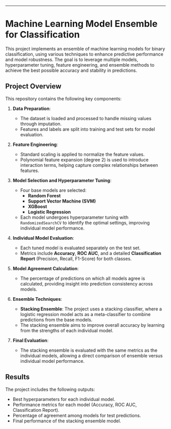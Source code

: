 
---

# Machine Learning Model Ensemble for Classification

This project implements an ensemble of machine learning models for binary classification, using various techniques to enhance predictive performance and model robustness. The goal is to leverage multiple models, hyperparameter tuning, feature engineering, and ensemble methods to achieve the best possible accuracy and stability in predictions.

## Project Overview

This repository contains the following key components:

1. **Data Preparation**:
   - The dataset is loaded and processed to handle missing values through imputation.
   - Features and labels are split into training and test sets for model evaluation.

2. **Feature Engineering**:
   - Standard scaling is applied to normalize the feature values.
   - Polynomial feature expansion (degree 2) is used to introduce interaction terms, helping capture complex relationships between features.

3. **Model Selection and Hyperparameter Tuning**:
   - Four base models are selected:
     - **Random Forest**
     - **Support Vector Machine (SVM)**
     - **XGBoost**
     - **Logistic Regression**
   - Each model undergoes hyperparameter tuning with `RandomizedSearchCV` to identify the optimal settings, improving individual model performance.

4. **Individual Model Evaluation**:
   - Each tuned model is evaluated separately on the test set.
   - Metrics include **Accuracy**, **ROC AUC**, and a detailed **Classification Report** (Precision, Recall, F1-Score) for both classes.

5. **Model Agreement Calculation**:
   - The percentage of predictions on which all models agree is calculated, providing insight into prediction consistency across models.

6. **Ensemble Techniques**:
   - **Stacking Ensemble**: The project uses a stacking classifier, where a logistic regression model acts as a meta-classifier to combine predictions from the base models.
   - The stacking ensemble aims to improve overall accuracy by learning from the strengths of each individual model.

7. **Final Evaluation**:
   - The stacking ensemble is evaluated with the same metrics as the individual models, allowing a direct comparison of ensemble versus individual model performance.

## Results

The project includes the following outputs:
- Best hyperparameters for each individual model.
- Performance metrics for each model (Accuracy, ROC AUC, Classification Report).
- Percentage of agreement among models for test predictions.
- Final performance of the stacking ensemble model.

